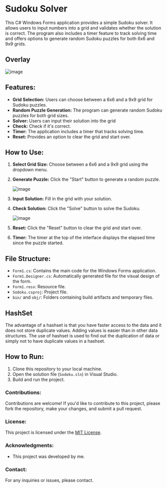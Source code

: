 # Sudoku Solver

This C# Windows Forms application provides a simple Sudoku solver. It allows users to input numbers into a grid and validates whether the solution is correct. The program also includes a timer feature to track solving time and offers options to generate random Sudoku puzzles for both 6x6 and 9x9 grids.

## Overlay 

![image](https://github.com/Noah316-spec/Sudoku-Spiel-Solver-Generator-/assets/106232024/a73c7e34-dbed-47cd-adc9-8644fb06af52)

## Features:
- **Grid Selection:** Users can choose between a 6x6 and a 9x9 grid for Sudoku puzzles.
- **Random Puzzle Generation:** The program can generate random Sudoku puzzles for both grid sizes.
- **Solver:** Users can input their solution into the grid 
- **Check:** Check if it's correct.
- **Timer:** The application includes a timer that tracks solving time.
- **Reset:** Provides an option to clear the grid and start over.

## How to Use:
1. **Select Grid Size:** Choose between a 6x6 and a 9x9 grid using the dropdown menu.
2. **Generate Puzzle:** Click the "Start" button to generate a random puzzle.

   ![image](https://github.com/Noah316-spec/Sudoku-Spiel-Solver-Generator-/assets/106232024/4c893edb-e8dd-402d-b650-89bc90dc64aa)

4. **Input Solution:** Fill in the grid with your solution.
5. **Check Solution:** Click the "Solve" button to solve the Sudoku.

   ![image](https://github.com/Noah316-spec/Sudoku-Spiel-Solver-Generator-/assets/106232024/4bb648ac-0330-4967-933e-ed8215901e63)
   
7. **Reset:** Click the "Reset" button to clear the grid and start over.
9. **Timer:** The timer at the top of the interface displays the elapsed time since the puzzle started.

## File Structure:
- `Form1.cs`: Contains the main code for the Windows Forms application.
- `Form1.Designer.cs`: Automatically generated file for the visual design of the form.
- `Form1.resx`: Resource file.
- `Sodoku.csproj`: Project file.
- `bin/` and `obj/`: Folders containing build artifacts and temporary files.

## HashSet 

The advantage of a hashset is that you have faster access to the data and it does not store duplicate values. Adding values is easier than in other data structures.
The use of hashset is used to find out the duplication of data or simply not to have duplicate values in a hashset. 


## How to Run:
1. Clone this repository to your local machine.
2. Open the solution file (`Sodoku.sln`) in Visual Studio.
3. Build and run the project.

### Contributions:
Contributions are welcome! If you'd like to contribute to this project, please fork the repository, make your changes, and submit a pull request.

### License:
This project is licensed under the [MIT License](LICENSE).

### Acknowledgments:
- This project was developed by me.

### Contact:
For any inquiries or issues, please contact.
